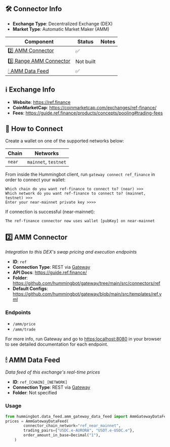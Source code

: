 ## 🛠 Connector Info

- **Exchange Type**: Decentralized Exchange (DEX)
- **Market Type**: Automatic Market Maker (AMM)

| Component | Status | Notes | 
| --------- | ------ | ----- |
| [2️⃣ AMM Connector](#2-amm-connector) | ✅ |
| [3️⃣ Range AMM Connector](#3-range-amm-connector) | Not built |
| [🕯 AMM Data Feed](#amm-data-feed) | ✅ |

## ℹ️ Exchange Info

- **Website**: <https://ref.finance>
- **CoinMarketCap**: <https://coinmarketcap.com/exchanges/ref-finance/>
- **Fees**: <https://guide.ref.finance/products/concepts/pooling#trading-fees>

## 🔑 How to Connect

Create a wallet on one of the supported networks below:

| Chain | Networks | 
| ----- | -------- |
| `near`| `mainnet`, `testnet`|

From inside the Hummingbot client, run `gateway connect ref_finance` in order to connect your wallet:
 
```
Which chain do you want ref-finance to connect to? (near) >>> 
Which network do you want ref-finance to connect to? (mainnet, testnet) >>>
Enter your near-mainnet private key >>>>
```

If connection is successful (near-mainnet):
```
The ref-finance connector now uses wallet [pubKey] on near-mainnet
```


## 2️⃣ AMM Connector
*Integration to this DEX's swap pricing and execution endpoints*

- **ID**: `ref`
- **Connection Type**: REST via [Gateway](/gateway)
- **API Docs**: <https://guide.ref.finance/>
- **Folder**: <https://github.com/hummingbot/gateway/tree/main/src/connectors/ref>
- **Default Configs**: <https://github.com/hummingbot/gateway/blob/main/src/templates/ref.yml>

### Endpoints

- `/amm/price`
- `/amm/trade`

For more info, run Gateway and go to <https:localhost:8080> in your browser to see detailed documentation for each endpoint.

## 🕯 AMM Data Feed
*Data feed of this exchange's real-time prices*

- **ID**: `ref_[CHAIN]_[NETWORK]`
- **Connection Type**: REST via [Gateway](/gateway)
- **Folder**: Not specified

### Usage

```python
from hummingbot.data_feed.amm_gateway_data_feed import AmmGatewayDataFeed
prices = AmmGatewayDataFeed(
        connector_chain_network="ref_near_mainnet",
        trading_pairs={"USDC.e-AURORA", "USDT.e-USDC.e"},
        order_amount_in_base=Decimal("1"),
    )
```
